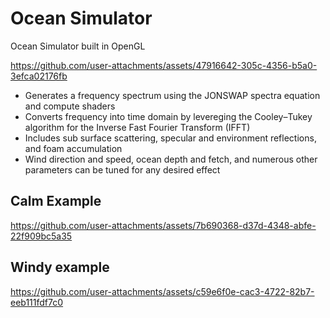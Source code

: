 # Ocean Simulator

Ocean Simulator built in OpenGL

https://github.com/user-attachments/assets/47916642-305c-4356-b5a0-3efca02176fb

- Generates a frequency spectrum using the JONSWAP spectra equation and compute shaders
- Converts frequency into time domain by levereging the Cooley–Tukey algorithm for the Inverse Fast Fourier Transform (IFFT)
- Includes sub surface scattering, specular and environment reflections, and foam accumulation
- Wind direction and speed, ocean depth and fetch, and numerous other parameters can be tuned for any desired effect

## Calm Example

https://github.com/user-attachments/assets/7b690368-d37d-4348-abfe-22f909bc5a35

## Windy example

https://github.com/user-attachments/assets/c59e6f0e-cac3-4722-82b7-eeb111fdf7c0

